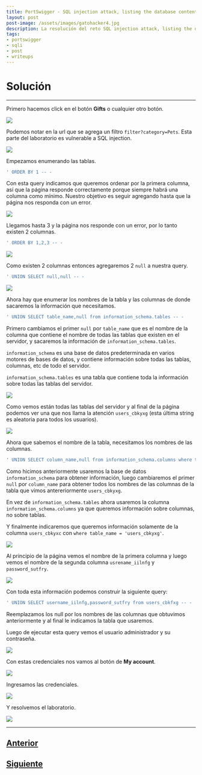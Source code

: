 ```yaml
---
title: PortSwigger - SQL injection attack, listing the database contents on non-Oracle databases.
layout: post
post-image: /assets/images/gatohacker4.jpg 
description: La resolución del reto SQL injection attack, listing the database contents on non-Oracle databases. 
tags:
- portswigger
- sqli
- post
- writeups
---
```

# Solución
---

Primero hacemos click en el botón **Gifts** o cualquier otro botón.

![](/images/images-portswigger-sqli/lab9-1.png)

Podemos notar en la url que se agrega un filtro `filter?category=Pets`. Esta parte del laboratorio es vulnerable a SQL injection.

![](/images/images-portswigger-sqli/lab9-2.png)

Empezamos enumerando las tablas.

```sql
' ORDER BY 1 -- -
```

Con esta query indicamos que queremos ordenar por la primera columna, así que la página responde correctamente porque siempre habrá una columna como mínimo. Nuestro objetivo es seguir agregando hasta que la página nos responda con un error.

![](/images/images-portswigger-sqli/lab9-3.png)

Llegamos hasta 3 y la página nos responde con un error, por lo tanto existen 2 columnas.

```sql
' ORDER BY 1,2,3 -- -
```

![](/images/images-portswigger-sqli/lab9-4.png)

Como existen 2 columnas entonces agregaremos 2 `null` a nuestra query.

```sql
' UNION SELECT null,null -- -
```

![](/images/images-portswigger-sqli/lab9-5.png)

Ahora hay que enumerar los nombres de la tabla y las columnas de donde sacaremos la información que necesitamos.

```sql
' UNION SELECT table_name,null from information_schema.tables -- -
```

Primero cambiamos el primer `null` por `table_name` que es el nombre de la columna que contiene el nombre de todas las tablas que existen en el servidor, y sacaremos la información de `information_schema.tables`. 

`information_schema` es una base de datos predeterminada en varios motores de bases de datos, y contiene información sobre todas las tablas, columnas, etc de todo el servidor. 

`information_schema.tables` es una tabla que contiene toda la información sobre todas las tablas del servidor.

![](/images/images-portswigger-sqli/lab9-6.png)

Como vemos están todas las tablas del servidor y al final de la página podemos ver una que nos llama la atención `users_cbkyxg` (esta última string es aleatoria para todos los usuarios).

![](/images/images-portswigger-sqli/lab9-7.png)

Ahora que sabemos el nombre de la tabla, necesitamos los nombres de las columnas.

```sql
' UNION SELECT column_name,null from information_schema.columns where table_name = 'users_cbkyxg' -- -
```

Como hicimos anteriormente usaremos la base de datos `information_schema` para obtener información, luego cambiaremos el primer `null` por `column_name` para obtener todos los nombres de las columnas de la tabla que vimos antereriormente `users_cbkyxg`.

En vez de `information_schema.tables` ahora usaremos la columna `information_schema.columns` ya que queremos información sobre columnas, no sobre tablas.

Y finalmente indicaremos que queremos información solamente de la columna `users_cbkyxc` con `where table_name = 'users_cbkyxg'`.

![](/images/images-portswigger-sqli/lab9-8.png)

Al principio de la página vemos el nombre de la primera columna y luego vemos el nombre de la segunda columna `usrename_iilnfg` y `password_sutfry`.

![](/images/images-portswigger-sqli/lab9-9.png)

Con toda esta información podemos construir la siguiente query:

```sql
' UNION SELECT username_iilnfg,password_sutfry from users_cbkfxg -- -
```

Reemplazamos los null por los nombres de las columnas que obtuvimos anteriormente y al final le indicamos la tabla que usaremos.

Luego de ejecutar esta query vemos el usuario administrador y su contraseña.

![](/images/images-portswigger-sqli/lab9-10.png)

Con estas credenciales nos vamos al botón de **My account**.

![](/images/images-portswigger-sqli/lab9-11.png)

Ingresamos las credenciales.

![](/images/images-portswigger-sqli/lab9-13.png)

Y resolvemos el laboratorio.

![](/images/images-portswigger-sqli/lab9-12.png)


---

## [Anterior](/SQL-injection-attack%2C-querying-the-database-type-and-version-on-MySQL-and-Microsoft)
## [Siguiente](/SQL-injection-attack%2C-listing-the-database-contents-on-Oracle)